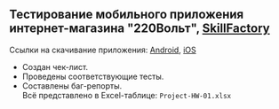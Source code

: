## Тестирование мобильного приложения интернет-магазина "220Вольт", [SkillFactory](https://skillfactory.ru/)
Ссылки на скачивание приложения: [Android](https://play.google.com/store/apps/details?id=com.work220volt), [iOS](https://apps.apple.com/ru/app/%D0%B3%D0%B5%D0%BD%D0%B2%D0%BE%D0%BB%D1%8C%D1%82-%D1%80%D1%83/id1186919482)

- Создан чек-лист.
- Проведены соответствующие тесты. 
- Составлены баг-репорты.\
Всё представлено в Excel-таблице: `Project-HW-01.xlsx`  
